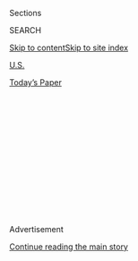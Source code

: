 <div id="app">

<div>

<div>

<div>

<div class="NYTAppHideMasthead css-1q2w90k e1suatyy0">

<div class="section css-ui9rw0 e1suatyy2">

<div class="css-eph4ug er09x8g0">

<div class="css-6n7j50">

</div>

<span class="css-1dv1kvn">Sections</span>

<div class="css-10488qs">

<span class="css-1dv1kvn">SEARCH</span>

</div>

[Skip to content](#site-content)[Skip to site
index](#site-index)

</div>

<div id="masthead-section-label" class="css-1wr3we4 eaxe0e00">

[U.S.](https://www.nytimes3xbfgragh.onion/section/us)

</div>

<div class="css-10698na e1huz5gh0">

</div>

</div>

<div id="masthead-bar-one" class="section hasLinks css-15hmgas e1csuq9d3">

<div class="css-uqyvli e1csuq9d0">

</div>

<div class="css-1uqjmks e1csuq9d1">

</div>

<div class="css-9e9ivx">

[](https://myaccount.nytimes3xbfgragh.onion/auth/login?response_type=cookie&client_id=vi)

</div>

<div class="css-1bvtpon e1csuq9d2">

[Today’s
Paper](https://www.nytimes3xbfgragh.onion/section/todayspaper)

</div>

</div>

</div>

</div>

<div data-aria-hidden="false">

<div id="site-content" data-role="main">

<div>

<div class="css-1aor85t" style="opacity:0.000000001;z-index:-1;visibility:hidden">

<div class="css-1hqnpie">

<div class="css-epjblv">

<span class="css-17xtcya">[U.S.](/section/us)</span><span class="css-x15j1o">|</span><span class="css-fwqvlz">Powerful
Ohio Republican Is Arrested in $60 Million Corruption
Scheme</span>

</div>

<div class="css-k008qs">

<div class="css-1iwv8en">

<span class="css-18z7m18"></span>

<div>

</div>

</div>

<span class="css-1n6z4y">https://nyti.ms/3jsGrys</span>

<div class="css-1705lsu">

<div class="css-4xjgmj">

<div class="css-4skfbu" data-role="toolbar" data-aria-label="Social Media Share buttons, Save button, and Comments Panel with current comment count" data-testid="share-tools">

  - 
  - 
  - 
  - 
    
    <div class="css-6n7j50">
    
    </div>

  - 

</div>

</div>

</div>

</div>

</div>

</div>

<div id="NYT_TOP_BANNER_REGION" class="css-13pd83m">

</div>

<div id="top-wrapper" class="css-1sy8kpn">

<div id="top-slug" class="css-l9onyx">

Advertisement

</div>

[Continue reading the main
story](#after-top)

<div class="ad top-wrapper" style="text-align:center;height:100%;display:block;min-height:250px">

<div id="top" class="place-ad" data-position="top" data-size-key="top">

</div>

</div>

<div id="after-top">

</div>

</div>

<div>

<div id="sponsor-wrapper" class="css-1hyfx7x">

<div id="sponsor-slug" class="css-19vbshk">

Supported by

</div>

[Continue reading the main
story](#after-sponsor)

<div id="sponsor" class="ad sponsor-wrapper" style="text-align:center;height:100%;display:block">

</div>

<div id="after-sponsor">

</div>

</div>

<div class="css-186x18t">

</div>

<div class="css-1vkm6nb ehdk2mb0">

# Powerful Ohio Republican Is Arrested in $60 Million Corruption Scheme

</div>

The House speaker was connected with a conspiracy to enact a $1.3
billion bailout of an energy company, the F.B.I. said.

<div class="css-79elbk" data-testid="photoviewer-wrapper">

<div class="css-z3e15g" data-testid="photoviewer-wrapper-hidden">

</div>

<div class="css-1a48zt4 ehw59r15" data-testid="photoviewer-children">

![<span class="css-16f3y1r e13ogyst0" data-aria-hidden="true">Larry
Householder, the Republican speaker of Ohio’s House of
Representatives. </span><span class="css-cnj6d5 e1z0qqy90" itemprop="copyrightHolder"><span class="css-1ly73wi e1tej78p0">Credit...</span><span><span>John
Minchillo/Associated
Press</span></span></span>](https://static01.graylady3jvrrxbe.onion/images/2020/07/21/us/21OHIOARRESTS-householder/merlin_163625931_f1a8cad6-cf03-46bc-843b-5345a6791db7-articleLarge.jpg?quality=75&auto=webp&disable=upscale)

</div>

</div>

<div class="css-18e8msd">

<div class="css-vp77d3 epjyd6m0">

<div class="css-1baulvz">

By <span class="css-1baulvz last-byline" itemprop="name">Giulia
McDonnell Nieto del Rio</span>

</div>

</div>

  - 
    
    <div class="css-ld3wwf e16638kd2">
    
    Published July 21, 2020Updated July 22,
    2020
    
    </div>

  - 
    
    <div class="css-4xjgmj">
    
    <div class="css-pvvomx" data-role="toolbar" data-aria-label="Social Media Share buttons, Save button, and Comments Panel with current comment count" data-testid="share-tools">
    
      - 
      - 
      - 
      - 
        
        <div class="css-6n7j50">
        
        </div>
    
      - 
    
    </div>
    
    </div>

</div>

</div>

<div class="section meteredContent css-1r7ky0e" name="articleBody" itemprop="articleBody">

<div class="css-1fanzo5 StoryBodyCompanionColumn">

<div class="css-53u6y8">

Federal agents on Tuesday arrested one of the most powerful officials in
Ohio state government, the Republican House speaker, along with a former
state Republican Party chairman and three other people in what law
enforcement officials described as a $60 million scheme to bail out a
foundering energy company.

In a criminal complaint, the F.B.I. described a wide-ranging conspiracy
in which the energy company helped finance the election of the House
speaker, Larry Householder, in 2018. It then allegedly bankrolled an
effort led by Mr. Householder to pass a $1.3 billion bill subsidizing
two troubled nuclear power plants and a campaign to defeat a 2019
referendum to repeal that bill.

Along the way, the company also put $500,000 into Mr. Householder’s
personal accounts, including more than $100,000 to pay for costs related
to a home he owned in Florida, according to the complaint. Millions more
were paid in bribes to Mr. Householder’s co-conspirators, the complaint
said.

The conspiracy was “likely the largest bribery, money-laundering scheme
ever perpetrated against the people of the state of Ohio,” the United
States attorney for the Southern District of Ohio, David M. DeVillers,
said in a news conference.Though the criminal complaint did not name the
energy company, the two nuclear power plants were owned by FirstEnergy
Solutions, a former subsidiary of FirstEnergy Corp.

</div>

</div>

<div class="css-1fanzo5 StoryBodyCompanionColumn">

<div class="css-53u6y8">

FirstEnergy Solutions is now known as Energy Harbor, [a separate
corporate entity](https://www.energyandpolicy.org/energy-harbor/) from
FirstEnergy Corp. Energy Harbor owns the two nuclear plants that Mr.
Householder helped bail out, according to the Energy and Policy
Institute. The institute said that the criminal complaint indicates that
three entities — FirstEnergy Corp., FirstEnergy Solutions and
FirstEnergy Service Co., another subsidiary of FirstEnergy Corp. —
together provided the $60 million for the scheme.

FirstEnergy Corp. **** said in a statement on Tuesday that it had
received subpoenas “in connection with the investigation surrounding
Ohio House Bill 6,” and intended to cooperate with investigators. Energy
Harbor said they are reviewing the complaint and will cooperate with the
investigation.

Mr. Householder, 61, who was arrested on his farm east of Columbus on
Tuesday morning, faces a maximum sentence of 20 years in prison and a
$250,000 fine, officials said. He is the second recent Ohio House
speaker to be ensnared in a federal investigation, following Cliff
Rosenberger, [who resigned in 2018 but has yet to be charged with a
crime](https://www.daytondailynews.com/news/fbi-case-continues-year-after-ohio-house-speaker-rosenberger-resigned/MprQEzliOlvmk9jRkGbVyN/).

The speaker, a mainstay of Ohio politics who is up for re-election this
year, previously served as House speaker until 2004, when he reached
term limits amid reports of possible corruption, the complaint said. He
was never charged, however, and successfully reclaimed his old seat in
2016 before being elected speaker in 2019.

Also arrested in the conspiracy was Matt Borges, a former chairman of
the Ohio Republican Party and ally of John Kasich, a former Ohio
governor who sought the Republican presidential nomination in 2016.
After Donald J. Trump won the presidency in 2016, he [intervened to oust
Mr.
Borges](https://www.nytimes3xbfgragh.onion/2017/01/06/us/politics/donald-trump-transition.html).
Last month, [Mr. Borges started a super PAC](https://rightsidepac.com/)
aimed at convincing Republicans to vote against Mr. Trump in November.

</div>

</div>

<div class="css-1fanzo5 StoryBodyCompanionColumn">

<div class="css-53u6y8">

The other people charged in the scheme were Jeff Longstreth, a political
strategist for Mr. Householder; Juan Cespedes, a lobbyist also close to
Mr. Householder; and Neil Clark, a lobbyist.

Dave Anderson, the policy and communications manager for the Energy and
Policy Institute, a nonprofit organization that supports clean energy,
said FirstEnergy Solutions needed Mr. Householder’s help because its
coal and nuclear plants could not generate electricity cheaply enough to
compete with newer and cleaner forms of energy. The bailout legislation,
House Bill 6, helped support two of the company’s nuclear plants and
several coal plants, Mr. Anderson said.

“Once he was elected,” Mr. Anderson said of Mr. Householder, “he made
passing this bill a top priority of his.” It was signed by Gov. Mike
DeWine in 2019.

On Tuesday, Mr. DeWine called for Mr. Householder’s resignation. “This
is a sad day for Ohio,” the governor said in a statement.

FirstEnergy Solutions filed for bankruptcy in 2018, and after
restructuring became known as Energy Harbor in February.

Funds from FirstEnergy financed the successful campaigns of what Mr.
DeVillers called “Team Householder” — 21 candidates who subsequently
supported Mr. Householder as speaker. All but one voted for House Bill
6.

Much of the company’s money went to a nonprofit organization called
Generation Now that supported political and lobbying campaigns. A major
portion, as much as $38 million, was spent defeating a referendum to
repeal the bailout bill. The complaint described the payments as “akin
to bags of cash” that were “not regulated, not reported, not subject to
public scrutiny.”

</div>

</div>

<div class="css-1fanzo5 StoryBodyCompanionColumn">

<div class="css-53u6y8">

Ohio’s secretary of state, Frank LaRose, said he had referred 19
possible violations of Ohio campaign finance laws relating to the
conspiracy to the Ohio Elections Commission.

House Republicans issued a statement on Tuesday saying they were
“shocked” to learn about the charges against Mr. Householder. “To our
knowledge, no other member of the Ohio General Assembly is under
investigation in connection with these allegations. We have not been in
contact with Speaker Householder today,” the statement says.

Mr. DeVillers said the investigation was continuing.

Reid J. Epstein contributed reporting.

</div>

</div>

</div>

<div>

</div>

<div>

</div>

<div>

</div>

<div>

<div id="bottom-wrapper" class="css-1ede5it">

<div id="bottom-slug" class="css-l9onyx">

Advertisement

</div>

[Continue reading the main
story](#after-bottom)

<div id="bottom" class="ad bottom-wrapper" style="text-align:center;height:100%;display:block;min-height:90px">

</div>

<div id="after-bottom">

</div>

</div>

</div>

</div>

</div>

## Site Index

<div>

</div>

## Site Information Navigation

  - [© <span>2020</span> <span>The New York Times
    Company</span>](https://help.nytimes3xbfgragh.onion/hc/en-us/articles/115014792127-Copyright-notice)

<!-- end list -->

  - [NYTCo](https://www.nytco.com/)
  - [Contact
    Us](https://help.nytimes3xbfgragh.onion/hc/en-us/articles/115015385887-Contact-Us)
  - [Work with us](https://www.nytco.com/careers/)
  - [Advertise](https://nytmediakit.com/)
  - [T Brand Studio](http://www.tbrandstudio.com/)
  - [Your Ad
    Choices](https://www.nytimes3xbfgragh.onion/privacy/cookie-policy#how-do-i-manage-trackers)
  - [Privacy](https://www.nytimes3xbfgragh.onion/privacy)
  - [Terms of
    Service](https://help.nytimes3xbfgragh.onion/hc/en-us/articles/115014893428-Terms-of-service)
  - [Terms of
    Sale](https://help.nytimes3xbfgragh.onion/hc/en-us/articles/115014893968-Terms-of-sale)
  - [Site
    Map](https://spiderbites.nytimes3xbfgragh.onion)
  - [Help](https://help.nytimes3xbfgragh.onion/hc/en-us)
  - [Subscriptions](https://www.nytimes3xbfgragh.onion/subscription?campaignId=37WXW)

</div>

</div>

</div>

</div>
